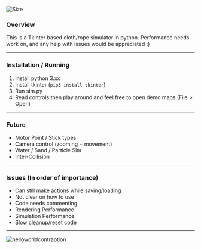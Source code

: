![Size](https://img.shields.io/github/repo-size/oxi-dev0/TkinterPhysicsSim)

### Overview
This is a Tkinter based cloth/rope simulator in python. Performance needs work on, and any help with issues would be appreciated :)

------------


### Installation / Running
1. Install python 3.xx
2. Install tkinter (`pip3 install tkinter`)
3. Run sim.py
4. Read controls then play around and feel free to open demo maps (File > Open)

------------



### Future
- Motor Point / Stick types
- Camera control (zooming + movement)
- Water / Sand / Particle Sim
- Inter-Collision
------------


### Issues (In order of importance)
- Can still make actions while saving/loading
- Not clear on how to use
- Code needs commenting
- Rendering Performance
- Simulation Performance
- Slow cleanup/reset code
-------------

![helloworldcontraption](https://user-images.githubusercontent.com/33568643/132953990-c72c696e-0d71-4939-9521-ccdd8857990b.jpg)

